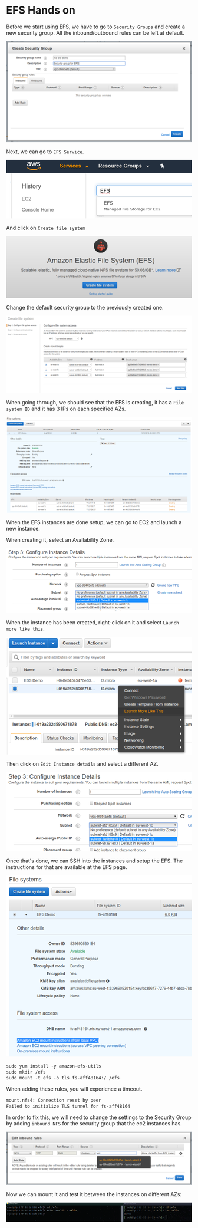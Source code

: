 # EFS Hands on

Before we start using EFS, we have to go to `Security Groups` and create a new security group. All the inbound/outbound rules can be left at default.

![](images/2019-12-30-07-49-44.png)

Next, we can go to `EFS Service`.

![](images/2019-12-30-07-51-02.png)

And click on `Create file system`

![](images/2019-12-30-07-51-22.png)

Change the default security group to the previously created one.

![](images/2019-12-30-07-52-41.png)

When going through, we should see that the EFS is creating, it has a `File system ID` and it has 3 IPs on each specified AZs.

![](images/2019-12-30-07-54-36.png)

When the EFS instances are done setup, we can go to EC2 and launch a new instance.

When creating it, select an Availability Zone.

![](images/2019-12-30-07-57-23.png)

When the instance has been created, right-click on it and select `Launch more like this`.

![](images/2019-12-30-08-00-02.png)

Then click on `Edit Instance details` and select a different AZ.

![](images/2019-12-30-08-00-55.png)

Once that's done, we can SSH into the instances and setup the EFS. The instructions for that are available at the EFS page.

![](images/2019-12-30-08-02-01.png)

```
sudo yum install -y amazon-efs-utils
sudo mkdir /efs
sudo mount -t efs -o tls fs-aff48164:/ /efs
```

When adding these rules, you will experience a timeout.

```
mount.nfs4: Connection reset by peer
Failed to initialize TLS tunnel for fs-aff48164
```

In order to fix this, we will need to change the settings to the Security Group by adding `inbound NFS` for the security group that the ec2 instances has.

![](images/2019-12-30-08-10-24.png)

Now we can mount it and test it between the instances on different AZs:

![](images/2019-12-30-08-13-35.png)